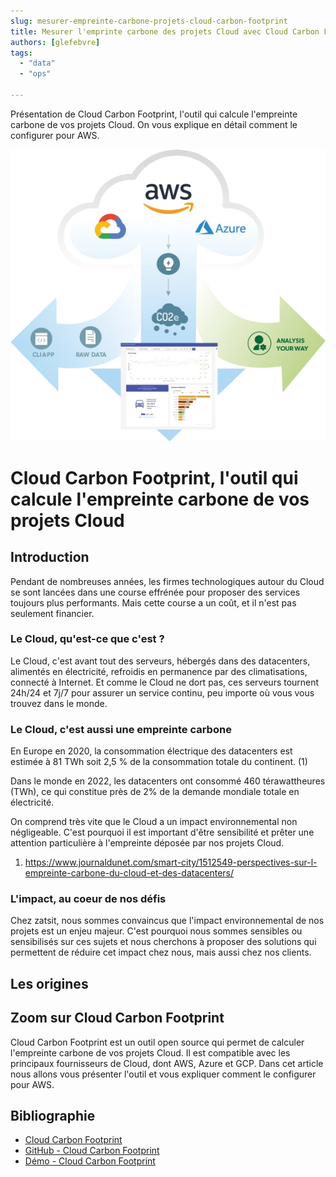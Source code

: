 ```yaml
---
slug: mesurer-empreinte-carbone-projets-cloud-carbon-footprint
title: Mesurer l'emprinte carbone des projets Cloud avec Cloud Carbon Footprint
authors: [glefebvre]
tags: 
  - "data"
  - "ops"

---
```


Présentation de Cloud Carbon Footprint, l'outil qui calcule l'empreinte carbone de vos projets Cloud. On vous explique en détail comment le configurer pour AWS.

![Cloud Carbon Footprint - Infographic](./cloud-carbon-footprint-infographic.webp)

<!-- truncate -->

# Cloud Carbon Footprint, l'outil qui calcule l'empreinte carbone de vos projets Cloud

## Introduction

Pendant de nombreuses années, les firmes technologiques autour du Cloud se sont lancées dans une course effrénée pour proposer des services toujours plus performants. Mais cette course a un coût, et il n'est pas seulement financier.

### Le Cloud, qu'est-ce que c'est ?

Le Cloud, c'est avant tout des serveurs, hébergés dans des datacenters, alimentés en électricité, refroidis en permanence par des climatisations, connecté à Internet. Et comme le Cloud ne dort pas, ces serveurs tournent 24h/24 et 7j/7 pour assurer un service continu, peu importe où vous vous trouvez dans le monde.

### Le Cloud, c'est aussi une empreinte carbone

En Europe en 2020, la consommation électrique des datacenters est estimée à 81 TWh soit 2,5 % de la consommation totale du continent. (1)

Dans le monde en 2022, les datacenters ont consommé 460 térawattheures (TWh), ce qui constitue près de 2% de la demande mondiale totale en électricité.

On comprend très vite que le Cloud a un impact environnemental non négligeable. C'est pourquoi il est important d'être sensibilité et prêter une attention particulière à l'empreinte déposée par nos projets Cloud.

1. https://www.journaldunet.com/smart-city/1512549-perspectives-sur-l-empreinte-carbone-du-cloud-et-des-datacenters/

### L'impact, au coeur de nos défis

Chez zatsit, nous sommes convaincus que l'impact environnemental de nos projets est un enjeu majeur. C'est pourquoi nous sommes sensibles ou sensibilisés sur ces sujets et nous cherchons à proposer des solutions qui permettent de réduire cet impact chez nous, mais aussi chez nos clients.

## Les origines

## Zoom sur Cloud Carbon Footprint

Cloud Carbon Footprint est un outil open source qui permet de calculer l'empreinte carbone de vos projets Cloud. Il est compatible avec les principaux fournisseurs de Cloud, dont AWS, Azure et GCP. Dans cet article nous allons vous présenter l'outil et vous expliquer comment le configurer pour AWS.

## Bibliographie

* [Cloud Carbon Footprint](https://cloudcarbonfootprint.io/)
* [GitHub - Cloud Carbon Footprint](https://github.com/cloud-carbon-footprint/cloud-carbon-footprint)
* [Démo - Cloud Carbon Footprint](https://demo.cloudcarbonfootprint.org/)

